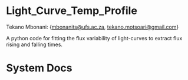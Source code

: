 # Light_Curve_Temp_Profile

Tekano Mbonani: {mbonanits@ufs.ac.za, tekano.motsoari@gmail.com}

A python code for fitting the flux variability of light-curves to extract flux rising and falling times.

# System Docs
